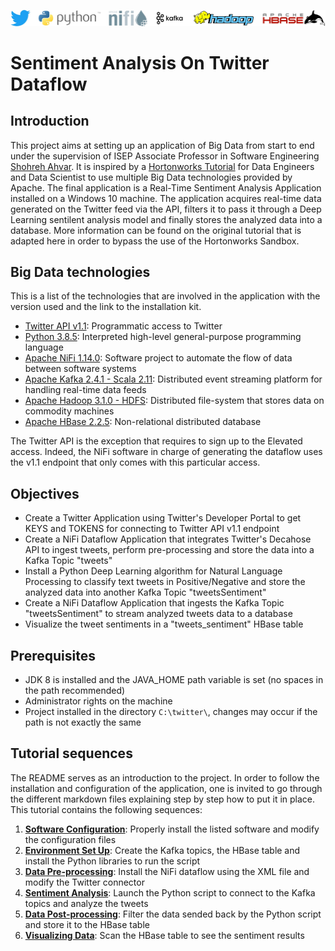 ![system](images/system.jpg)

# Sentiment Analysis On Twitter Dataflow

## Introduction

This project aims at setting up an application of Big Data from start to end under the supervision of ISEP Associate Professor in Software Engineering [Shohreh Ahvar](https://github.com/shohrehahvar). It is inspired by a [Hortonworks Tutorial](https://github.com/hortonworks/data-tutorials/blob/master/tutorials/cda/building-a-sentiment-analysis-application/tutorial-0.md) for Data Engineers and Data Scientist to use multiple Big Data technologies provided by Apache. The final application is a Real-Time Sentiment Analysis Application installed on a Windows 10 machine. The application acquires real-time data generated on the Twitter feed via the API, filters it to pass it through a Deep Learning sentilent analysis model and finally stores the analyzed data into a database. More information can be found on the original tutorial that is adapted here in order to bypass the use of the Hortonworks Sandbox. 

## Big Data technologies

This is a list of the technologies that are involved in the application with the version used and the link to the installation kit.

- [Twitter API v1.1](https://developer.twitter.com/en): Programmatic access to Twitter
- [Python 3.8.5](https://www.python.org/ftp/python/3.8.5/python-3.8.5.exe): Interpreted high-level general-purpose programming language
- [Apache NiFi 1.14.0](https://archive.apache.org/dist/nifi/1.14.0/nifi-1.14.0-bin.zip): Software project to automate the flow of data between software systems
- [Apache Kafka 2.4.1 - Scala 2.11](https://archive.apache.org/dist/kafka/2.4.1/kafka_2.11-2.4.1.tgz): Distributed event streaming platform for handling real-time data feeds
- [Apache Hadoop 3.1.0 - HDFS](https://archive.apache.org/dist/hadoop/common/hadoop-3.1.0/hadoop-3.1.0.tar.gz): Distributed file-system that stores data on commodity machines
- [Apache HBase 2.2.5](https://archive.apache.org/dist/hbase/2.2.5/hbase-2.2.5-bin.tar.gz): Non-relational distributed database

The Twitter API is the exception that requires to sign up to the Elevated access. Indeed, the NiFi software in charge of generating the dataflow uses the v1.1 endpoint that only comes with this particular access.

## Objectives

- Create a Twitter Application using Twitter's Developer Portal to get KEYS and TOKENS for connecting to Twitter API v1.1 endpoint
- Create a NiFi Dataflow Application that integrates Twitter's Decahose API to ingest tweets, perform pre-processing and store the data into a Kafka Topic "tweets"
- Install a Python Deep Learning algorithm for Natural Language Processing to classify text tweets in Positive/Negative and store the analyzed data into another Kafka Topic "tweetsSentiment"
- Create a NiFi Dataflow Application that ingests the Kafka Topic "tweetsSentiment" to stream analyzed tweets data to a database
- Visualize the tweet sentiments in a "tweets_sentiment" HBase table

## Prerequisites

- JDK 8 is installed and the JAVA_HOME path variable is set (no spaces in the path recommended)
- Administrator rights on the machine
- Project installed in the directory `C:\twitter\`, changes may occur if the path is not exactly the same

## Tutorial sequences

The README serves as an introduction to the project. In order to follow the installation and configuration of the application, one is invited to go through the different markdown files explaining step by step how to put it in place. This tutorial contains the following sequences:

1. **[Software Configuration](https://github.com/AmauryDM/twitter-dataflow/blob/main/tutorial/sequence-1.md)**: Properly install the listed software and modify the configuration files
2. **[Environment Set Up](https://github.com/AmauryDM/twitter-dataflow/blob/main/tutorial/sequence-2.md)**: Create the Kafka topics, the HBase table and install the Python libraries to run the script
3. **[Data Pre-processing](https://github.com/AmauryDM/twitter-dataflow/blob/main/tutorial/sequence-3.md)**: Install the NiFi dataflow using the XML file and modify the Twitter connector
4. **[Sentiment Analysis](https://github.com/AmauryDM/twitter-dataflow/blob/main/tutorial/sequence-4.md)**: Launch the Python script to connect to the Kafka topics and analyze the tweets
5. **[Data Post-processing](https://github.com/AmauryDM/twitter-dataflow/blob/main/tutorial/sequence-5.md)**: Filter the data sended back by the Python script and store it to the HBase table
6. **[Visualizing Data](https://github.com/AmauryDM/twitter-dataflow/blob/main/tutorial/sequence-6.md)**: Scan the HBase table to see the sentiment results
